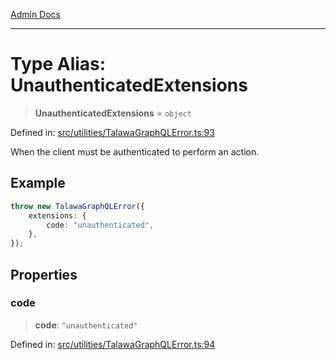 [Admin Docs](/)

***

# Type Alias: UnauthenticatedExtensions

> **UnauthenticatedExtensions** = `object`

Defined in: [src/utilities/TalawaGraphQLError.ts:93](https://github.com/PalisadoesFoundation/talawa-api/blob/ba7157ff8b26bc2c54d7ad9ad4d0db0ff21eda4d/src/utilities/TalawaGraphQLError.ts#L93)

When the client must be authenticated to perform an action.

## Example

```ts
throw new TalawaGraphQLError({
	extensions: {
		code: "unauthenticated",
	},
});
```

## Properties

### code

> **code**: `"unauthenticated"`

Defined in: [src/utilities/TalawaGraphQLError.ts:94](https://github.com/PalisadoesFoundation/talawa-api/blob/ba7157ff8b26bc2c54d7ad9ad4d0db0ff21eda4d/src/utilities/TalawaGraphQLError.ts#L94)
